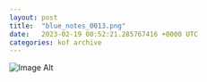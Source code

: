 ```yaml
---
layout:	post
title:	"blue_notes_0013.png"
date:	2023-02-19 00:52:21.285767416 +0000 UTC
categories:	kof archive
---
```


![Image Alt](https://k0f.github.io/assets/blue_notes_0013.png)